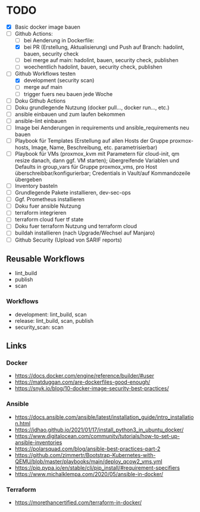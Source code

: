 # TODO

* [x] Basic docker image bauen
* [ ] Github Actions:
  * [ ] bei Aenderung in Dockerfile:
  * [x] bei PR (Erstellung, Aktualisierung) und Push auf Branch: hadolint, bauen, security check
  * [ ] bei merge auf main: hadolint, bauen, security check, publishen
  * [ ] woechentlich hadolint, bauen, security check, publishen
* [ ] Github Workflows testen
  * [x] development (security scan)
  * [ ] merge auf main
  * [ ] trigger fuers neu bauen jede Woche
* [ ] Doku Github Actions
* [ ] Doku grundlegende Nutzung (docker pull..., docker run..., etc.)
* [ ] ansible einbauen und zum laufen bekommen
* [ ] ansible-lint einbauen
* [ ] Image bei Aenderungen in requirements und ansible_requirements neu bauen
* [ ] Playbook für Templates (Erstellung auf allen Hosts der Gruppe proxmox-hosts, Image, Name, Beschreibung, etc. parametrisierbar)
* [ ] Playbook für VMs (proxmox_kvm mit Parametern für cloud-init, qm resize danach, dann ggf. VM starten); übergreifende Variablen und Defaults in group_vars für Gruppe proxmox_vms, pro Host überschreibbar/konfigurierbar; Credentials in Vault/auf Kommandozeile übergeben
* [ ] Inventory basteln
* [ ] Grundlegende Pakete installieren, dev-sec-ops
* [ ] Ggf. Prometheus installieren
* [ ] Doku fuer ansible Nutzung
* [ ] terraform integrieren
* [ ] terraform cloud fuer tf state
* [ ] Doku fuer terraform Nutzung und terraform cloud
* [ ] buildah installieren (nach Upgrade/Wechsel auf Manjaro)
* [ ] Github Security (Upload von SARIF reports)

## Reusable Workflows

* lint_build
* publish
* scan

### Workflows

* development: lint_build, scan
* release: lint_build, scan, publish
* security_scan: scan

## Links

### Docker

* https://docs.docker.com/engine/reference/builder/#user
* https://matduggan.com/are-dockerfiles-good-enough/
* https://snyk.io/blog/10-docker-image-security-best-practices/

### Ansible

* https://docs.ansible.com/ansible/latest/installation_guide/intro_installation.html
* https://jdhao.github.io/2021/01/17/install_python3_in_ubuntu_docker/
* https://www.digitalocean.com/community/tutorials/how-to-set-up-ansible-inventories
* https://polarsquad.com/blog/ansible-best-practices-part-2
* https://github.com/zimmertr/Bootstrap-Kubernetes-with-QEMU/blob/master/playbooks/main/deploy_qcow2_vms.yml
* https://pip.pypa.io/en/stable/cli/pip_install/#requirement-specifiers
* https://www.michalklempa.com/2020/05/ansible-in-docker/

### Terraform

* https://morethancertified.com/terraform-in-docker/
